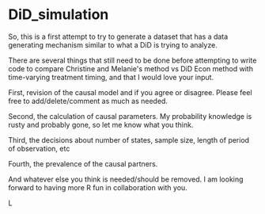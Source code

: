# DiD_simulation

So, this is a first attempt to try to generate a dataset that has a data generating mechanism similar to what a DiD is trying to analyze. 

There are several things that still need to be done before attempting to write code to compare Christine and Melanie's method vs DiD Econ method with time-varying treatment timing, and that I would love your input.

First, revision of the causal model and if you agree or disagree. Please feel free to add/delete/comment as much as needed. 

Second, the calculation of causal parameters. My probability knowledge is rusty and probably gone, so let me know what you think. 

Third, the decisions about number of states, sample size, length of period of observation, etc

Fourth, the prevalence of the causal partners. 

And whatever else you think is needed/should be removed. I am looking forward to having more R fun in collaboration with you.

L

